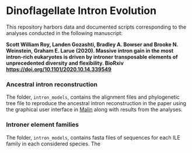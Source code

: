 # Dinoflagellate Intron Evolution

This repository harbors data and documented scripts corresponding to the analyses conducted in the following manuscript:


**Scott William Roy, Landen Gozashti, Bradley A. Bowser and Brooke N. Weinstein, Graham E. Larue (2020). Massive intron gain in the most intron-rich eukaryotes is driven by introner transposable elements of unprecedented diversity and flexibility. BioRxiv https://doi.org/10.1101/2020.10.14.339549**


### Ancestral intron reconstruction

The folder, `intron_models`, contains the alignment files and phylogenetic tree file to reproduce the ancestral intron reconstruction in the paper using the graphical user interface in [Malin](http://www.iro.umontreal.ca/~csuros/introns/malin/) along with results from the analyses.


### Introner element families

The folder, `intron_models`, contains fasta files of sequences for each ILE family in each considered species. The 
